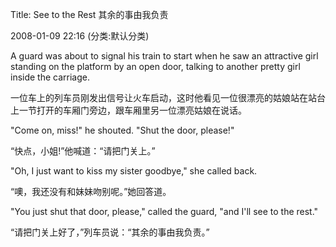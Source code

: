 Title: See to the Rest 其余的事由我负责

2008-01-09 22:16 (分类:默认分类)


A guard was about to signal his train to start when he saw an attractive girl standing on the platform by an open door, talking to another pretty girl inside the carriage. 

一位车上的列车员刚发出信号让火车启动，这时他看见一位很漂亮的姑娘站在站台上一节打开的车厢门旁边，跟车厢里另一位漂亮姑娘在说话。 

"Come on, miss!" he shouted. "Shut the door, please!" 

“快点，小姐!”他喊道：“请把门关上。” 

"Oh, I just want to kiss my sister goodbye," she called back. 

“噢，我还没有和妹妹吻别呢。”她回答道。 

"You just shut that door, please," called the guard, "and I'll see to the rest." 

“请把门关上好了，”列车员说：“其余的事由我负责。”